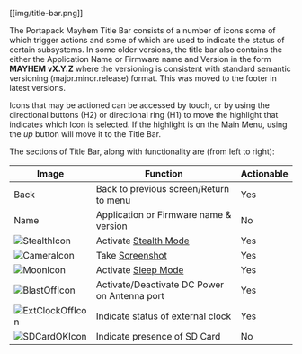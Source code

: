 [[img/title-bar.png]]

The Portapack Mayhem Title Bar consists of a number of icons some of which trigger actions and some of which are used to indicate the status of certain subsystems. In some older versions, the title bar also contains the either the Application Name or Firmware name and Version in the form **MAYHEM vX.Y.Z** where the versioning is consistent with standard semantic versioning (major.minor.release) format. This was moved to the footer in latest versions.

Icons that may be actioned can be accessed by touch, or by using the directional buttons (H2) or directional ring (H1) to move the highlight that indicates which Icon is selected. If the highlight is on the Main Menu, using the *up* button will move it to the Title Bar.

The sections of Title Bar, along with functionality are (from left to right):

|Image|Function|Actionable|
|-----|--------|----------|
|Back |Back to previous screen/Return to menu| Yes |
|Name|Application or Firmware name & version| No |
|![StealthIcon](https://github.com/eried/portapack-mayhem/blob/master/firmware/graphics/icon_stealth.png)    |Activate [Stealth Mode](stealth-mode)  | Yes|
|![CameraIcon](https://github.com/eried/portapack-mayhem/blob/master/firmware/graphics/icon_camera.png)    |Take [Screenshot](screenshots)  | Yes|
|![MoonIcon](https://github.com/eried/portapack-mayhem/blob/master/firmware/graphics/icon_sleep.png)|Activate [Sleep Mode](sleep-mode)| Yes|
|![BlastOffIcon](https://github.com/eried/portapack-mayhem/blob/master/firmware/graphics/icon_biast_off.png)|Activate/Deactivate DC Power on Antenna port| Yes |
|![ExtClockOffIcon](https://github.com/eried/portapack-mayhem/blob/master/firmware/graphics/icon_clk_ext.png)|Indicate status of external clock| Yes |
|![SDCardOKIcon](https://github.com/eried/portapack-mayhem/blob/master/firmware/graphics/sd_card_ok.png)|Indicate presence of SD Card|No|


    


